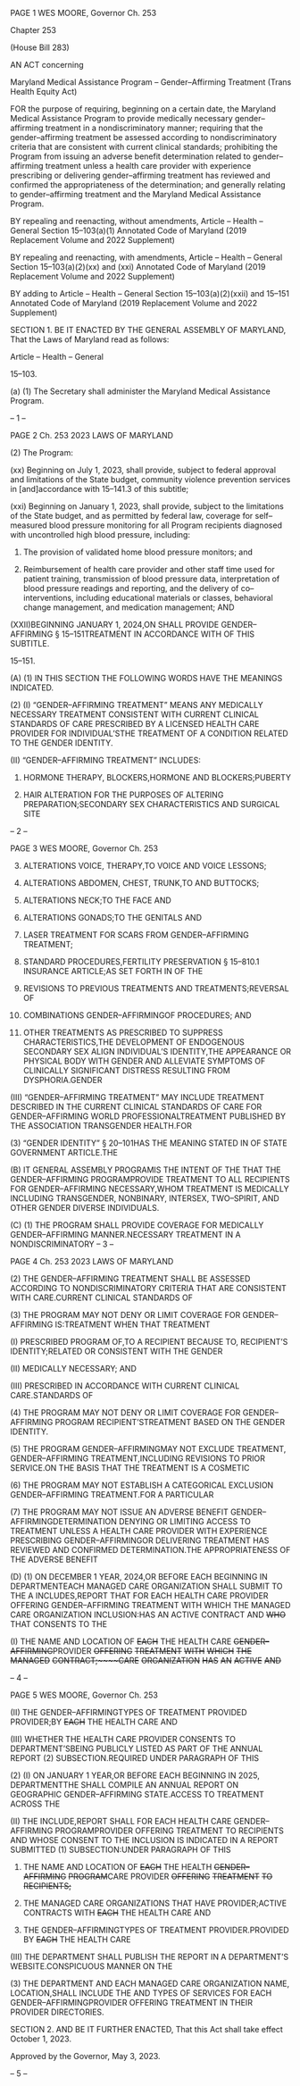 PAGE 1
WES MOORE, Governor Ch. 253

Chapter 253

(House Bill 283)

AN ACT concerning

Maryland Medical Assistance Program – Gender–Affirming Treatment
(Trans Health Equity Act)

FOR the purpose of requiring, beginning on a certain date, the Maryland Medical
Assistance Program to provide medically necessary gender–affirming treatment in a
nondiscriminatory manner; requiring that the gender–affirming treatment be
assessed according to nondiscriminatory criteria that are consistent with current
clinical standards; prohibiting the Program from issuing an adverse benefit
determination related to gender–affirming treatment unless a health care provider
with experience prescribing or delivering gender–affirming treatment has reviewed
and confirmed the appropriateness of the determination; and generally relating to
gender–affirming treatment and the Maryland Medical Assistance Program.

BY repealing and reenacting, without amendments,
Article – Health – General
Section 15–103(a)(1)
Annotated Code of Maryland
(2019 Replacement Volume and 2022 Supplement)

BY repealing and reenacting, with amendments,
Article – Health – General
Section 15–103(a)(2)(xx) and (xxi)
Annotated Code of Maryland
(2019 Replacement Volume and 2022 Supplement)

BY adding to
Article – Health – General
Section 15–103(a)(2)(xxii) and 15–151
Annotated Code of Maryland
(2019 Replacement Volume and 2022 Supplement)

SECTION 1. BE IT ENACTED BY THE GENERAL ASSEMBLY OF MARYLAND,
That the Laws of Maryland read as follows:

Article – Health – General

15–103.

(a) (1) The Secretary shall administer the Maryland Medical Assistance
Program.

– 1 –

PAGE 2
Ch. 253 2023 LAWS OF MARYLAND

(2) The Program:

(xx) Beginning on July 1, 2023, shall provide, subject to federal
approval and limitations of the State budget, community violence prevention services in
[and]accordance with 15–141.3 of this subtitle;

(xxi) Beginning on January 1, 2023, shall provide, subject to the
limitations of the State budget, and as permitted by federal law, coverage for self–measured
blood pressure monitoring for all Program recipients diagnosed with uncontrolled high
blood pressure, including:

1. The provision of validated home blood pressure monitors;
and

2. Reimbursement of health care provider and other staff
time used for patient training, transmission of blood pressure data, interpretation of blood
pressure readings and reporting, and the delivery of co–interventions, including
educational materials or classes, behavioral change management, and medication
management; AND

(XXII)BEGINNING JANUARY 1, 2024,ON SHALL PROVIDE
GENDER–AFFIRMING § 15–151TREATMENT IN ACCORDANCE WITH OF THIS
SUBTITLE.

15–151.

(A) (1) IN THIS SECTION THE FOLLOWING WORDS HAVE THE MEANINGS
INDICATED.

(2) (I) “GENDER–AFFIRMING TREATMENT” MEANS ANY
MEDICALLY NECESSARY TREATMENT CONSISTENT WITH CURRENT CLINICAL
STANDARDS OF CARE PRESCRIBED BY A LICENSED HEALTH CARE PROVIDER FOR
INDIVIDUAL’STHE TREATMENT OF A CONDITION RELATED TO THE GENDER
IDENTITY.

(II) “GENDER–AFFIRMING TREATMENT” INCLUDES:

1. HORMONE THERAPY, BLOCKERS,HORMONE AND
BLOCKERS;PUBERTY

2. HAIR ALTERATION FOR THE PURPOSES OF ALTERING
PREPARATION;SECONDARY SEX CHARACTERISTICS AND SURGICAL SITE

– 2 –

PAGE 3
WES MOORE, Governor Ch. 253

3. ALTERATIONS VOICE, THERAPY,TO VOICE AND VOICE
LESSONS;

4. ALTERATIONS ABDOMEN, CHEST, TRUNK,TO AND
BUTTOCKS;

5. ALTERATIONS NECK;TO THE FACE AND

6. ALTERATIONS GONADS;TO THE GENITALS AND

7. LASER TREATMENT FOR SCARS FROM
GENDER–AFFIRMING TREATMENT;

8. STANDARD PROCEDURES,FERTILITY PRESERVATION
§ 15–810.1 INSURANCE ARTICLE;AS SET FORTH IN OF THE

9. REVISIONS TO PREVIOUS TREATMENTS AND
TREATMENTS;REVERSAL OF

10. COMBINATIONS GENDER–AFFIRMINGOF
PROCEDURES; AND

11. OTHER TREATMENTS AS PRESCRIBED TO SUPPRESS
CHARACTERISTICS,THE DEVELOPMENT OF ENDOGENOUS SECONDARY SEX ALIGN
INDIVIDUAL’S IDENTITY,THE APPEARANCE OR PHYSICAL BODY WITH GENDER AND
ALLEVIATE SYMPTOMS OF CLINICALLY SIGNIFICANT DISTRESS RESULTING FROM
DYSPHORIA.GENDER

(III) “GENDER–AFFIRMING TREATMENT” MAY INCLUDE
TREATMENT DESCRIBED IN THE CURRENT CLINICAL STANDARDS OF CARE FOR
GENDER–AFFIRMING WORLD PROFESSIONALTREATMENT PUBLISHED BY THE
ASSOCIATION TRANSGENDER HEALTH.FOR

(3) “GENDER IDENTITY” § 20–101HAS THE MEANING STATED IN OF
STATE GOVERNMENT ARTICLE.THE

(B) IT GENERAL ASSEMBLY PROGRAMIS THE INTENT OF THE THAT THE
GENDER–AFFIRMING PROGRAMPROVIDE TREATMENT TO ALL RECIPIENTS FOR
GENDER–AFFIRMING NECESSARY,WHOM TREATMENT IS MEDICALLY INCLUDING
TRANSGENDER, NONBINARY, INTERSEX, TWO–SPIRIT, AND OTHER GENDER DIVERSE
INDIVIDUALS.

(C) (1) THE PROGRAM SHALL PROVIDE COVERAGE FOR MEDICALLY
GENDER–AFFIRMING MANNER.NECESSARY TREATMENT IN A NONDISCRIMINATORY
– 3 –

PAGE 4
Ch. 253 2023 LAWS OF MARYLAND

(2) THE GENDER–AFFIRMING TREATMENT SHALL BE ASSESSED
ACCORDING TO NONDISCRIMINATORY CRITERIA THAT ARE CONSISTENT WITH
CARE.CURRENT CLINICAL STANDARDS OF

(3) THE PROGRAM MAY NOT DENY OR LIMIT COVERAGE FOR
GENDER–AFFIRMING IS:TREATMENT WHEN THAT TREATMENT

(I) PRESCRIBED PROGRAM OF,TO A RECIPIENT BECAUSE
TO, RECIPIENT’S IDENTITY;RELATED OR CONSISTENT WITH THE GENDER

(II) MEDICALLY NECESSARY; AND

(III) PRESCRIBED IN ACCORDANCE WITH CURRENT CLINICAL
CARE.STANDARDS OF

(4) THE PROGRAM MAY NOT DENY OR LIMIT COVERAGE FOR
GENDER–AFFIRMING PROGRAM RECIPIENT’STREATMENT BASED ON THE GENDER
IDENTITY.

(5) THE PROGRAM GENDER–AFFIRMINGMAY NOT EXCLUDE
TREATMENT, GENDER–AFFIRMING TREATMENT,INCLUDING REVISIONS TO PRIOR
SERVICE.ON THE BASIS THAT THE TREATMENT IS A COSMETIC

(6) THE PROGRAM MAY NOT ESTABLISH A CATEGORICAL EXCLUSION
GENDER–AFFIRMING TREATMENT.FOR A PARTICULAR

(7) THE PROGRAM MAY NOT ISSUE AN ADVERSE BENEFIT
GENDER–AFFIRMINGDETERMINATION DENYING OR LIMITING ACCESS TO
TREATMENT UNLESS A HEALTH CARE PROVIDER WITH EXPERIENCE PRESCRIBING
GENDER–AFFIRMINGOR DELIVERING TREATMENT HAS REVIEWED AND CONFIRMED
DETERMINATION.THE APPROPRIATENESS OF THE ADVERSE BENEFIT

(D) (1) ON DECEMBER 1 YEAR, 2024,OR BEFORE EACH BEGINNING IN
DEPARTMENTEACH MANAGED CARE ORGANIZATION SHALL SUBMIT TO THE A
INCLUDES,REPORT THAT FOR EACH HEALTH CARE PROVIDER OFFERING
GENDER–AFFIRMING TREATMENT WITH WHICH THE MANAGED CARE ORGANIZATION
INCLUSION:HAS AN ACTIVE CONTRACT AND ~~WHO~~ THAT CONSENTS TO THE

(I) THE NAME AND LOCATION OF ~~EACH~~ THE HEALTH CARE
~~GENDER–AFFIRMING~~PROVIDER ~~OFFERING~~ ~~TREATMENT~~ ~~WITH~~ ~~WHICH~~ ~~THE~~ ~~MANAGED~~
~~CONTRACT;~~~~CARE~~ ~~ORGANIZATION~~ ~~HAS~~ ~~AN~~ ~~ACTIVE~~ ~~AND~~

– 4 –

PAGE 5
WES MOORE, Governor Ch. 253

(II) THE GENDER–AFFIRMINGTYPES OF TREATMENT PROVIDED
PROVIDER;BY ~~EACH~~ THE HEALTH CARE AND

(III) WHETHER THE HEALTH CARE PROVIDER CONSENTS TO
DEPARTMENT’SBEING PUBLICLY LISTED AS PART OF THE ANNUAL REPORT
(2) SUBSECTION.REQUIRED UNDER PARAGRAPH OF THIS

(2) (I) ON JANUARY 1 YEAR,OR BEFORE EACH BEGINNING IN
2025, DEPARTMENTTHE SHALL COMPILE AN ANNUAL REPORT ON GEOGRAPHIC
GENDER–AFFIRMING STATE.ACCESS TO TREATMENT ACROSS THE

(II) THE INCLUDE,REPORT SHALL FOR EACH HEALTH CARE
GENDER–AFFIRMING PROGRAMPROVIDER OFFERING TREATMENT TO RECIPIENTS
AND WHOSE CONSENT TO THE INCLUSION IS INDICATED IN A REPORT SUBMITTED
(1) SUBSECTION:UNDER PARAGRAPH OF THIS

1. THE NAME AND LOCATION OF ~~EACH~~ THE HEALTH
~~GENDER–AFFIRMING~~ ~~PROGRAM~~CARE PROVIDER ~~OFFERING~~ ~~TREATMENT~~ ~~TO~~
~~RECIPIENTS;~~

2. THE MANAGED CARE ORGANIZATIONS THAT HAVE
PROVIDER;ACTIVE CONTRACTS WITH ~~EACH~~ THE HEALTH CARE AND

3. THE GENDER–AFFIRMINGTYPES OF TREATMENT
PROVIDER.PROVIDED BY ~~EACH~~ THE HEALTH CARE

(III) THE DEPARTMENT SHALL PUBLISH THE REPORT IN A
DEPARTMENT’S WEBSITE.CONSPICUOUS MANNER ON THE

(3) THE DEPARTMENT AND EACH MANAGED CARE ORGANIZATION
NAME, LOCATION,SHALL INCLUDE THE AND TYPES OF SERVICES FOR EACH
GENDER–AFFIRMINGPROVIDER OFFERING TREATMENT IN THEIR PROVIDER
DIRECTORIES.

SECTION 2. AND BE IT FURTHER ENACTED, That this Act shall take effect
October 1, 2023.

Approved by the Governor, May 3, 2023.

– 5 –